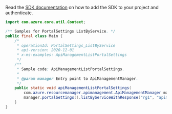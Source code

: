 Read the [SDK documentation](https://github.com/Azure/azure-sdk-for-java/blob/azure-resourcemanager-apimanagement_1.0.0-beta.2/sdk/apimanagement/azure-resourcemanager-apimanagement/README.md) on how to add the SDK to your project and authenticate.

```java
import com.azure.core.util.Context;

/** Samples for PortalSettings ListByService. */
public final class Main {
    /*
     * operationId: PortalSettings_ListByService
     * api-version: 2020-12-01
     * x-ms-examples: ApiManagementListPortalSettings
     */
    /**
     * Sample code: ApiManagementListPortalSettings.
     *
     * @param manager Entry point to ApiManagementManager.
     */
    public static void apiManagementListPortalSettings(
        com.azure.resourcemanager.apimanagement.ApiManagementManager manager) {
        manager.portalSettings().listByServiceWithResponse("rg1", "apimService1", Context.NONE);
    }
}
```
